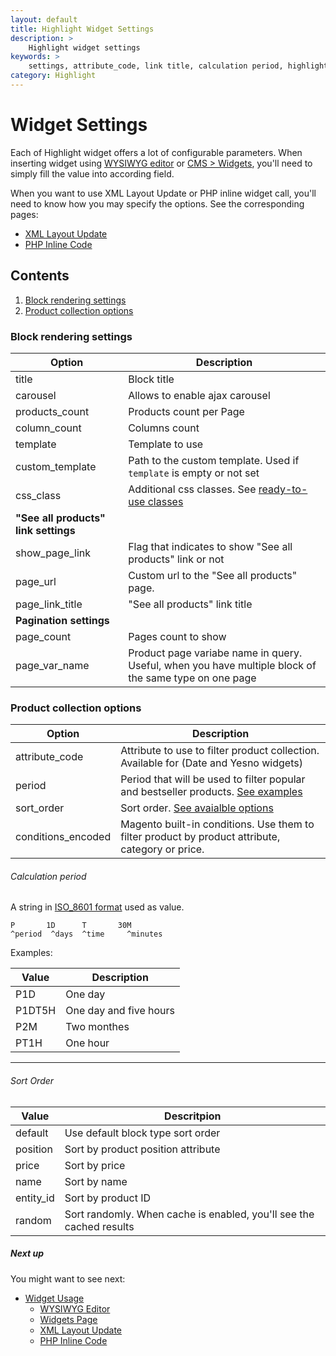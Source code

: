 ```yaml
---
layout: default
title: Highlight Widget Settings
description: >
    Highlight widget settings
keywords: >
    settings, attribute_code, link title, calculation period, highlight sort order
category: Highlight
---
```


# Widget Settings

Each of Highlight widget offers a lot of configurable parameters. When
inserting widget using [WYSIWYG editor][usage_wysiwyg_editor] or
[CMS > Widgets][usage_widgets_page], you'll need to simply fill the value into
according field.

When you want to use XML Layout Update or PHP inline widget call, you'll need to
know how you may specify the options. See the corresponding pages:

- [XML Layout Update][usage_xml_update]
- [PHP Inline Code][usage_php]

## Contents

1. [Block rendering settings](#block-rendering-settings)
2. [Product collection options](#product-collection-options)

### Block rendering settings

Option          | Description
----------------|------------
title           | Block title
carousel        | Allows to enable ajax carousel
products_count  | Products count per Page
column_count    | Columns count
template        | Template to use
custom_template | Path to the custom template. Used if `template` is empty or not set
css_class       | Additional css classes. See [ready-to-use classes](/m2/extensions/highlight/widgets/css-helpers/)
**"See all products" link settings** |
show_page_link  | Flag that indicates to show "See all products" link or not
page_url        | Custom url to the "See all products" page.
page_link_title | "See all products" link title
**Pagination settings** |
page_count      | Pages count to show
page_var_name   | Product page variabe name in query. Useful, when you have multiple block of the same type on one page

### Product collection options

Option          | Description
----------------|------------
attribute_code  | Attribute to use to filter product collection. Available for (Date and Yesno widgets)
period          | Period that will be used to filter popular and bestseller products. [See examples](#calculation-period)
sort_order      | Sort order. [See avaialble options](#sort-order)
conditions_encoded | Magento built-in conditions. Use them to filter product by product attribute, category or price.

###### Calculation period

A string in [ISO_8601 format](https://en.wikipedia.org/wiki/ISO_8601#Durations)
used as value.

```
P       1D      T       30M
^period  ^days  ^time     ^minutes
```

Examples:

Value   | Description
--------|------------
P1D     | One day
P1DT5H  | One day and five hours
P2M     | Two monthes
PT1H    | One hour

---

###### Sort Order

Value       | Descritpion
------------|------------
default     | Use default block type sort order
position    | Sort by product position attribute
price       | Sort by price
name        | Sort by name
entity_id   | Sort by product ID
random      | Sort randomly. When cache is enabled, you'll see the cached results

##### Next up

You might want to see next:

- [Widget Usage](/m2/extensions/highlight/widgets/usage/)
    - [WYSIWYG Editor](/m2/extensions/highlight/widgets/usage/#wysiwyg-editor)
    - [Widgets Page](/m2/extensions/highlight/widgets/usage/#widgets-page)
    - [XML Layout Update](/m2/extensions/highlight/widgets/usage/#xml-layout-update)
    - [PHP Inline Code](/m2/extensions/highlight/widgets/usage/#php-inline-code)

[pages]: /m2/extensions/highlight/pages/
[usage_wysiwyg_editor]: /m2/extensions/highlight/widgets/usage/#wysiwyg-editor
[usage_widgets_page]: /m2/extensions/highlight/widgets/usage/#widgets-page
[usage_xml_update]: /m2/extensions/highlight/widgets/usage/#xml-layout-update
[usage_php]: /m2/extensions/highlight/widgets/usage/#php-inline-code
